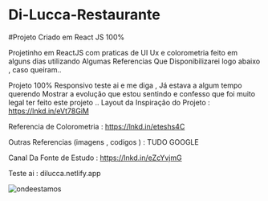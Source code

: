# Di-Lucca-Restaurante 

#Projeto Criado em React JS 100% 



Projetinho em ReactJS com praticas de UI Ux e colorometria feito  em alguns dias utilizando Algumas Referencias Que Disponibilizarei logo abaixo , caso queiram..

Projeto 100% Responsivo teste ai e me diga , Já estava a algum tempo querendo Mostrar a evolução que estou sentindo e confesso que foi muito legal ter feito este projeto .. 
Layout da Inspiração do Projeto : https://lnkd.in/eVt78GiM 

Referencia de Colorometria : https://lnkd.in/eteshs4C 

Outras Referencias (imagens , codigos ) : TUDO GOOGLE 



Canal Da Fonte de Estudo : https://lnkd.in/eZcYvjmG 







Teste ai : dilucca.netlify.app 

![ondeestamos](https://user-images.githubusercontent.com/93164654/170142558-342d7eb3-d8ce-4017-aae1-05fecc19d2bb.png)

